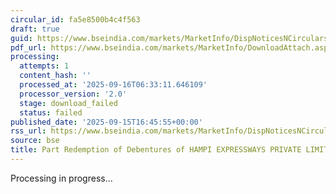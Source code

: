 ```yaml
---
circular_id: fa5e8500b4c4f563
draft: true
guid: https://www.bseindia.com/markets/MarketInfo/DispNoticesNCirculars.aspx?Noticeid={8FBD484B-BA74-42FD-9DA6-CF1CFE24E92C}&noticeno=20250915-75&dt=09/15/2025&icount=75&totcount=81&flag=0
pdf_url: https://www.bseindia.com/markets/MarketInfo/DownloadAttach.aspx?id=20250915-75&attachedId=
processing:
  attempts: 1
  content_hash: ''
  processed_at: '2025-09-16T06:33:11.646109'
  processor_version: '2.0'
  stage: download_failed
  status: failed
published_date: '2025-09-15T16:45:55+00:00'
rss_url: https://www.bseindia.com/markets/MarketInfo/DispNoticesNCirculars.aspx?Noticeid={8FBD484B-BA74-42FD-9DA6-CF1CFE24E92C}&noticeno=20250915-75&dt=09/15/2025&icount=75&totcount=81&flag=0
source: bse
title: Part Redemption of Debentures of HAMPI EXPRESSWAYS PRIVATE LIMITED
---
```


Processing in progress...